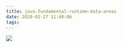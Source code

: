 ```yaml
---
title: java-fundamental-runtime-data-areas
date: 2020-02-27 11:40:06
tags:
---
```


![](/images/java/fundamental/runtime_data_areas/runtime_data_areas.png)
